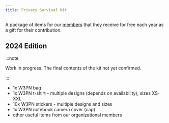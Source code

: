 ```yaml
---
title: Privacy Survival Kit
---
```


A package of items for our [members](/membership) that they receive for free each year as a gift for their contribution.

## 2024 Edition

:::note

Work in progress. The final contents of the kit not yet confirmed.

:::

* 1x W3PN bag
* 1x W3PN t-shirt - multiple designs (depends on availability), sizes XS-XXL
* 10x W3PN stickers - multiple designs and sizes
* 1x W3PN notebook camera cover (cap)
* other useful items from our organizational members